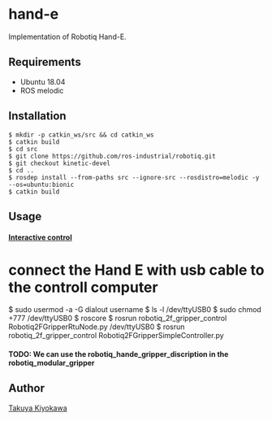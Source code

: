 # hand-e

Implementation of Robotiq Hand-E.

## Requirements

- Ubuntu 18.04
- ROS melodic

## Installation

    $ mkdir -p catkin_ws/src && cd catkin_ws
    $ catkin build
    $ cd src 
    $ git clone https://github.com/ros-industrial/robotiq.git
    $ git checkout kinetic-devel
    $ cd ..
    $ rosdep install --from-paths src --ignore-src --rosdistro=melodic -y --os=ubuntu:bionic
    $ catkin build

## Usage

#### [Interactive control](https://wiki.ros.org/robotiq/Tutorials/Control%20of%20a%202-Finger%20Gripper%20using%20the%20Modbus%20RTU%20protocol%20%28ros%20kinetic%20and%20newer%20releases%29)

   # connect the Hand E with usb cable to the controll  computer
   $ sudo usermod -a -G dialout username
   $ ls -l /dev/ttyUSB0
   $ sudo chmod +777 /dev/ttyUSB0
   $ roscore
   $ rosrun robotiq_2f_gripper_control Robotiq2FGripperRtuNode.py /dev/ttyUSB0
   $ rosrun robotiq_2f_gripper_control Robotiq2FGripperSimpleController.py

#### TODO: We can use the robotiq_hande_gripper_discription in the robotiq_modular_gripper

## Author

[Takuya Kiyokawa](https://takuya-ki.github.io/)
